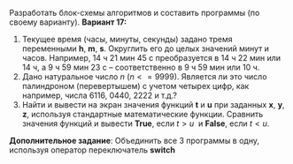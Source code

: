 Разработать блок-схемы алгоритмов и составить программы (по своему варианту).
**Вариант 17:**  
1. Текущее время (часы, минуты, секунды) задано тремя переменными **h**, **m**, **s**. Округлить его до целых значений минут и часов. Например, 14 ч 21 мин 45 с преобразуется в 14 ч 22 мин или 14 ч, а 9 ч 59 мин 23 с – соответственно в 9 ч 59 мин или 10 ч.
2. Дано натуральное число $n$ ($n<=9999$). Является ли это число палиндроном (перевертышем) с учетом четырех цифр, как например, числа 6116, 0440, 2222 и т.д.?
3. Найти и вывести на экран значения функций **t** и **u** при заданных **x**, **y**, **z**, используя стандартные математические функции. Сравнить значения функций и вывести **True**, если $t>u$  и **False**, если $t < u$.
  
**Дополнительное задание**: Объединить все 3 программы в одну, используя оператор переключатель **switch**